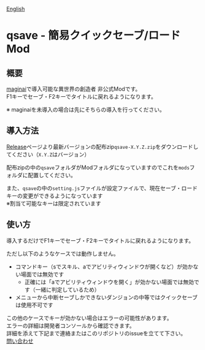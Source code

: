 [English](README_en.md)

# qsave - 簡易クイックセーブ/ロードMod 
## 概要
[maginai](https://github.com/Spoonail-Iroiro/maginai)で導入可能な異世界の創造者 非公式Modです。  
F1キーでセーブ・F2キーでタイトルに戻れるようになります。

※ maginaiを未導入の場合は先にそちらの導入を行ってください。

## 導入方法
[Release](https://github.com/Spoonail-Iroiro/maginai-qsave/releases)ページより最新バージョンの配布zip`qsave-X.Y.Z.zip`をダウンロードしてください（`X.Y.Z`はバージョン）  

配布zipの中の`qsave`フォルダがModフォルダになっていますのでこれを`mods`フォルダに配置してください。  

また、`qsave`の中の`setting.js`ファイルが設定ファイルで、現在セーブ・ロードキーの変更ができるようになっています  
※割当て可能なキーは限定されています

## 使い方
導入するだけでF1キーでセーブ・F2キーでタイトルに戻れるようになります。

ただし以下のようなケースでは動作しません。

- コマンドキー（sでスキル、aでアビリティウィンドウが開くなど）が効かない場面では無効です
  - 正確には「aでアビリティウィンドウを開く」が効かない場面では無効です（一緒に判定しているため）
- メニューから中断セーブしかできないダンジョンの中等ではクイックセーブは使用不可です

この他のケースでキーが効かない場合はエラーの可能性があります。  
エラーの詳細は開発者コンソールから確認できます。  
詳細を添えて下記まで連絡またはこのリポジトリのissueを立てて下さい。  
[問い合わせ](https://whiteblackspace.hatenablog.com/contact-coaw)
